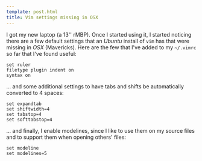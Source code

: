 ```yaml
---
template: post.html
title: Vim settings missing in OSX
---
```


I got my new laptop (a 13'' rMBP). Once I started using it, I started noticing
there are a few default settings that an *Ubuntu* install of `vim` has that 
were missing in *OSX* (Mavericks). Here are the few that I've added to my
`~/.vimrc` so far that I've found useful:

    set ruler
    filetype plugin indent on
    syntax on

... and some additional settings to have tabs and shifts be automatically
converted to 4 spaces:

    set expandtab
    set shiftwidth=4
    set tabstop=4
    set softtabstop=4

... and finally, I enable modelines, since I like to use them on my source
files and to support them when opening others' files:

    set modeline
    set modelines=5

